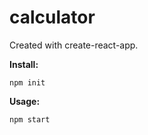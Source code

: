 # calculator

Created with create-react-app.

**Install:**
``` 
npm init
```

**Usage:**
``` 
npm start
```

